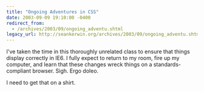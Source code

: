 ```yaml
---
title: "Ongoing Adventures in CSS"
date: 2003-09-09 19:10:00 -0400
redirect_from:
  - /archives/2003/09/ongoing_adventu.shtml
legacy_url: http://seankerwin.org/archives/2003/09/ongoing_adventu.shtml
---
```

<p>I've taken the time in this thoroughly unrelated class to ensure that things display correctly in IE6.  I fully expect to return to my room, fire up my computer, and learn that these changes wreck things on a standards-compliant browser.  Sigh.  Ergo doleo.</p>

<p>I need to get that on a shirt.</p>

